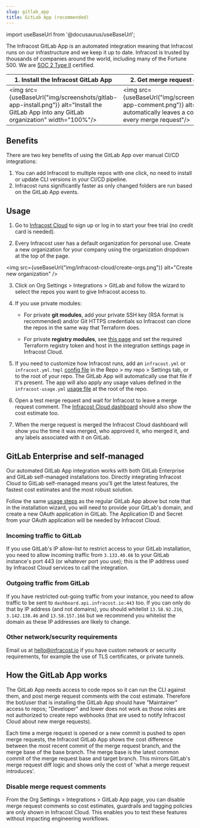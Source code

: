 ```yaml
---
slug: gitlab_app
title: GitLab App (recommended)
---
```


import useBaseUrl from '@docusaurus/useBaseUrl';

The Infracost GitLab App is an automated integration meaning that Infracost runs on our infrastructure and we keep it up to date. Infracost is trusted by thousands of companies around the world, including many of the Fortune 500. We are <a href="https://www.infracost.io/security/" target="_self" rel="">SOC 2 Type II</a> certified.

| 1. Install the Infracost GitLab App | 2. Get merge request comments |
|--------------|-----------|
<img src={useBaseUrl("img/screenshots/gitlab-app-install.png")} alt="Install the GitLab App into any GitLab organization" width="100%"/> | <img src={useBaseUrl("img/screenshots/gitlab-app-comment.png")} alt="Infracost automatically leaves a comment on every merge request"/>

## Benefits

There are two key benefits of using the GitLab App over manual CI/CD integrations:
1. You can add Infracost to multiple repos with one click, no need to install or update CLI versions in your CI/CD pipeline.
2. Infracost runs significantly faster as only changed folders are run based on the GitLab App events.

## Usage

1. Go to [Infracost Cloud](https://dashboard.infracost.io) to sign up or log in to start your free trial (no credit card is needed).

2. Every Infracost user has a default organization for personal use. Create a new organization for your company using the organization dropdown at the top of the page.

  <img src={useBaseUrl("img/infracost-cloud/create-orgs.png")} alt="Create new organization" />

3. Click on Org Settings > Integrations > GitLab and follow the wizard to select the repos you want to give Infracost access to.

4. If you use private modules:
    - For private **git modules**, add your private SSH key (RSA format is recommended) and/or Git HTTPS credentials so Infracost can clone the repos in the same way that Terraform does.

    - For private **registry modules**, see [this page](/docs/features/terraform_modules/#terraform-registry-modules) and set the required Terraform registry token and host in the integration settings page in Infracost Cloud.

5. If you need to customize how Infracost runs, add an `infracost.yml` or `infracost.yml.tmpl` [config file](/docs/features/config_file/) in the Repo > my repo > Settings tab, or to the root of your repo. The GitLab App will automatically use that file if it's present. The app will also apply any usage values defined in the `infracost-usage.yml` [usage file](/docs/features/usage_based_resources/) at the root of the repo.

6. Open a test merge request and wait for Infracost to leave a merge request comment. The [Infracost Cloud dashboard](https://dashboard.infracost.io) should also show the cost estimate too.

7. When the merge request is merged the Infracost Cloud dashboard will show you the time it was merged, who approved it, who merged it, and any labels associated with it on GitLab.

## GitLab Enterprise and self-managed

Our automated GitLab App integration works with both GitLab Enterprise and GitLab self-managed installations too. Directly integrating Infracost Cloud to GitLab self-managed means you'll get the latest features, the fastest cost estimates and the most robust solution.

Follow the same [usage steps](#usage) as the regular GitLab App above but note that in the installation wizard, you will need to provide your GitLab's domain, and create a new OAuth application in GitLab. The Application ID and Secret from your OAuth application will be needed by Infracost Cloud.

### Incoming traffic to GitLab

If you use GitLab's IP allow-list to restrict access to your GitLab installation, you need to allow incoming traffic from `3.133.40.66` to your GitLab instance's port 443 (or whatever port you use); this is the IP address used by Infracost Cloud services to call the integration.

### Outgoing traffic from GitLab

If you have restricted out-going traffic from your instance, you need to allow traffic to be sent to `dashboard.api.infracost.io:443` too. If you can only do that by IP address (and not domains), you should whitelist `13.58.92.216`, `3.142.138.46` and `13.58.157.166` but we recommend you whitelist the domain as these IP addresses are likely to change.

### Other network/security requirements

Email us at [hello@infracost.io](mailto:hello@infracost.io) if you have custom network or security requirements, for example the use of TLS certificates, or private tunnels.

## How the GitLab App works

The GitLab App needs access to code repos so it can run the CLI against them, and post merge request comments with the cost estimate. Therefore the bot/user that is installing the GitLab App should have "Maintainer" access to repos; "Developer" and lower does not work as those roles are not authorized to create repo webhooks (that are used to notify Infracost Cloud about new merge requests).

Each time a merge request is opened or a new commit is pushed to open merge requests, the Infracost GitLab App shows the cost difference between the most recent commit of the merge request branch, and the merge base of the base branch. The merge base is the latest common commit of the merge request base and target branch. This mirrors GitLab's merge request diff logic and shows only the cost of 'what a merge request introduces'.

### Disable merge request comments

From the Org Settings > Integrations > GitLab App page, you can disable merge request comments so cost estimates, guardrails and tagging policies are only shown in Infracost Cloud. This enables you to test these features without impacting engineering workflows.
